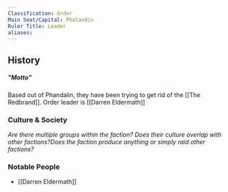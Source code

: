 ```yaml
---
Classification: Order
Main Seat/Capital: Phalandin
Ruler Title: Leader
aliases:
---
```

## History
##### "Motto"
Based out of Phandalin, they have been trying to get rid of the [[The Redbrand]]. Order leader is [[Darren Eldermath]]

### Culture & Society
_Are there multiple groups within the faction? Does their culture overlap with other factions?Does the faction produce anything or simply raid other factions?_

### Notable People
- [[Darren Eldermath]]